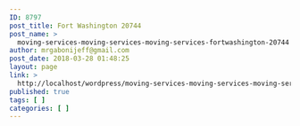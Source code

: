 ```yaml
---
ID: 8797
post_title: Fort Washington 20744
post_name: >
  moving-services-moving-services-moving-services-fortwashington-20744
author: mrgabonijeff@gmail.com
post_date: 2018-03-28 01:48:25
layout: page
link: >
  http://localhost/wordpress/moving-services-moving-services-moving-services-fortwashington-20744/
published: true
tags: [ ]
categories: [ ]
---
```

